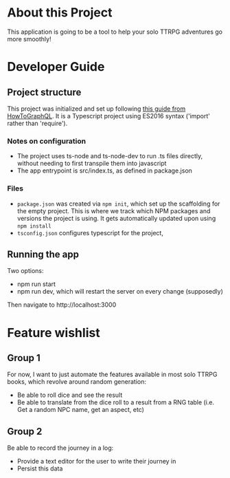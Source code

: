 # About this Project
This application is going to be a tool to help your solo TTRPG adventures go more smoothly!

# Developer Guide

## Project structure
This project was initialized and set up following [this guide from HowToGraphQL](https://www.howtographql.com/typescript-helix/1-project-setup/). It is a Typescript project using ES2016 syntax ('import' rather than 'require'). 

### Notes on configuration
- The project uses ts-node and ts-node-dev to run .ts files directly, without needing to first transpile them into javascript
- The app entrypoint is src/index.ts, as defined in package.json

### Files
- `package.json` was created via `npm init`, which set up the scaffolding for the empty project. This is where we track which NPM packages and versions the project is using. It gets automatically updated upon using `npm install`
- `tsconfig.json` configures typescript for the project,

## Running the app

Two options:
- npm run start
- npm run dev, which will restart the server on every change (supposedly)

Then navigate to http://localhost:3000

# Feature wishlist

## Group 1

For now, I want to just automate the features available in most solo TTRPG books, which revolve around random generation:
- Be able to roll dice and see the result
- Be able to translate from the dice roll to a result from a RNG table (i.e. Get a random NPC name, get an aspect, etc)

## Group 2

Be able to record the journey in a log:
- Provide a text editor for the user to write their journey in
- Persist this data
